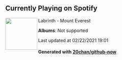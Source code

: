 ## Currently Playing on Spotify

[<img align="left" width="100" src="https://i.scdn.co/image/ab67616d0000b273e4c03429788f0aff263a5fc6">](https://open.spotify.com/album/0FSsRH1jeZqKbGcHwq3UO0)

Labrinth - Mount Everest

**Albums**: Not supported

Last updated at 02/22/2021 19:01

#### Generated with [20chan/github-now](https://github.com/20chan/github-now)


<!--
**20chan/20chan** is a ✨ _special_ ✨ repository because its `README.md` (this file) appears on your GitHub profile.

Here are some ideas to get you started:

- 🔭 I’m currently working on ...
- 🌱 I’m currently learning ...
- 👯 I’m looking to collaborate on ...
- 🤔 I’m looking for help with ...
- 💬 Ask me about ...
- 📫 How to reach me: ...
- 😄 Pronouns: ...
- ⚡ Fun fact: ...
-->

